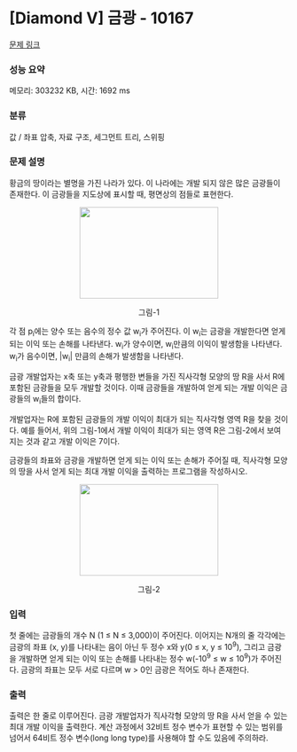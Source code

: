 # [Diamond V] 금광 - 10167 

[문제 링크](https://www.acmicpc.net/problem/10167) 

### 성능 요약

메모리: 303232 KB, 시간: 1692 ms

### 분류

값 / 좌표 압축, 자료 구조, 세그먼트 트리, 스위핑

### 문제 설명

<p>황금의 땅이라는 별명을 가진 나라가 있다. 이 나라에는 개발 되지 않은 많은 금광들이 존재한다. 이 금광들을 지도상에 표시할 때, 평면상의 점들로 표현한다. </p>

<p style="text-align: center;"><img alt="" src="https://upload.acmicpc.net/c94a9ed0-f79e-4fef-8873-47dfce1d88bd/-/preview/" style="width: 250px; height: 165px;"></p>

<p style="text-align: center;">그림-1</p>

<p>각 점 p<sub>i</sub>에는 양수 또는 음수의 정수 값 w<sub>i</sub>가 주어진다. 이 w<sub>i</sub>는 금광을 개발한다면 얻게 되는 이익 또는 손해를 나타낸다. w<sub>i</sub>가 양수이면, w<sub>i</sub>만큼의 이익이 발생함을 나타낸다. w<sub>i</sub>가 음수이면, |w<sub>i</sub>| 만큼의 손해가 발생함을 나타낸다. </p>

<p>금광 개발업자는 x축 또는 y축과 평행한 변들을 가진 직사각형 모양의 땅 R을 사서 R에 포함된 금광들을 모두 개발할 것이다. 이때 금광들을 개발하여 얻게 되는 개발 이익은 금광들의 w<sub>i</sub>들의 합이다. </p>

<p>개발업자는 R에 포함된 금광들의 개발 이익이 최대가 되는 직사각형 영역 R을 찾을 것이다. 예를 들어서, 위의 그림-1에서 개발 이익이 최대가 되는 영역 R은 그림-2에서 보여 지는 것과 같고 개발 이익은 7이다. </p>

<p>금광들의 좌표와 금광을 개발하면 얻게 되는 이익 또는 손해가 주어질 때, 직사각형 모양의 땅을 사서 얻게 되는 최대 개발 이익을 출력하는 프로그램을 작성하시오.</p>

<p style="text-align: center;"><img alt="" src="https://upload.acmicpc.net/dbc65c4c-888e-4c98-9716-2267098ce480/-/preview/" style="width: 250px; height: 165px;"></p>

<p style="text-align: center;">그림-2</p>

### 입력 

 <p>첫 줄에는 금광들의 개수 N (1 ≤ N ≤ 3,000)이 주어진다. 이어지는 N개의 줄 각각에는 금광의 좌표 (x, y)를 나타내는 음이 아닌 두 정수 x와 y(0 ≤ x, y ≤ 10<sup>9</sup>), 그리고 금광을 개발하면 얻게 되는 이익 또는 손해를 나타내는 정수 w(-10<sup>9</sup> ≤ w ≤ 10<sup>9</sup>)가 주어진다. 금광의 좌표는 모두 서로 다르며 w > 0인 금광은 적어도 하나 존재한다.</p>

### 출력 

 <p>출력은 한 줄로 이루어진다. 금광 개발업자가 직사각형 모양의 땅 R을 사서 얻을 수 있는 최대 개발 이익을 출력한다. 계산 과정에서 32비트 정수 변수가 표현할 수 있는 범위를 넘어서 64비트 정수 변수(long long type)를 사용해야 할 수도 있음에 주의하라.</p>

